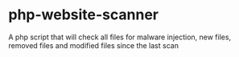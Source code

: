 # php-website-scanner
A php script that will check all files for malware injection, new files, removed files and modified files since the last scan

